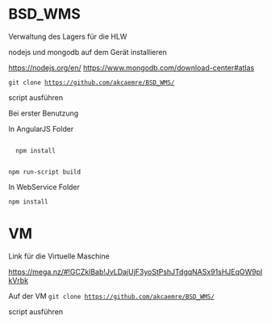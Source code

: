 # BSD_WMS
Verwaltung des Lagers für die HLW

nodejs und mongodb auf dem Gerät installieren

https://nodejs.org/en/
https://www.mongodb.com/download-center#atlas

<code>git clone https://github.com/akcaemre/BSD_WMS/</code>

script ausführen

Bei erster Benutzung

In AngularJS Folder

<code>
  npm install

npm run-script build
</code>

In WebService Folder

<code>npm install</code>

# VM

Link für die Virtuelle Maschine

https://mega.nz/#!GCZklBab!JvLDajUjF3yoStPshJTdgqNASx91sHJEqOW9plkVrbk

Auf der VM
<code>git clone https://github.com/akcaemre/BSD_WMS/</code>

script ausführen
